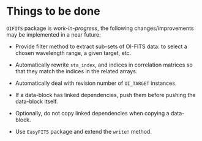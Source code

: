 # Things to be done

`OIFITS` package is *work-in-progress*, the following changes/improvements may
be implemented in a near future:

- Provide filter method to extract sub-sets of OI-FITS data: to select a chosen
  wavelength range, a given target, etc.

- Automatically rewrite `sta_index`, and indices in correlation matrices so
  that they match the indices in the related arrays.

- Automatically deal with revision number of `OI_TARGET` instances.

- If a data-block has linked dependencies, push them before pushing the
  data-block itself.

- Optionally, do not copy linked dependencies when copying a data-block.

- Use `EasyFITS` package and extend the `write!` method.
